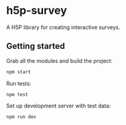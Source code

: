 # h5p-survey

A H5P library for creating interactive surveys.

## Getting started

Grab all the modules and build the project:
```javascript
npm start
```

Run tests:
```javscript
npm test
```

Set up development server with test data:
```javascript
npm run dev
```
